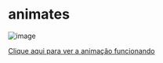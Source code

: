 # animates


![image](https://github.com/Wesley333/animates/assets/86034843/fb3b44b4-27e8-4586-89f9-aac474fd7fe1)


[Clique aqui para ver a animação funcionando](https://github-production-user-asset-6210df.s3.amazonaws.com/86034843/249565068-bca10152-5188-49a7-a08d-0a35ccb35cda.mp4)




